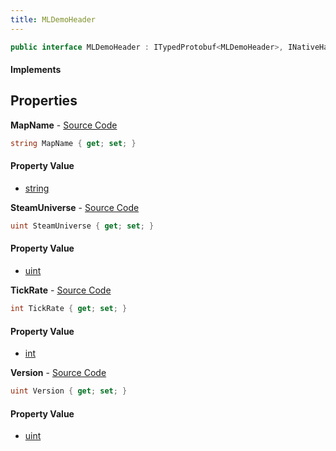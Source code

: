 ```yaml
---
title: MLDemoHeader
---
```


```csharp
public interface MLDemoHeader : ITypedProtobuf<MLDemoHeader>, INativeHandle
```

#### Implements

## Properties

**MapName** - [Source Code](https://github.com/swiftly-solution/swiftlys2/blob/main/managed/src/SwiftlyS2.Generated/Protobufs/Interfaces/MLDemoHeader.cs#L13)

```csharp
string MapName { get; set; }
```

#### Property Value

- [string](https://learn.microsoft.com/dotnet/api/system.string)

**SteamUniverse** - [Source Code](https://github.com/swiftly-solution/swiftlys2/blob/main/managed/src/SwiftlyS2.Generated/Protobufs/Interfaces/MLDemoHeader.cs#L22)

```csharp
uint SteamUniverse { get; set; }
```

#### Property Value

- [uint](https://learn.microsoft.com/dotnet/api/system.uint32)

**TickRate** - [Source Code](https://github.com/swiftly-solution/swiftlys2/blob/main/managed/src/SwiftlyS2.Generated/Protobufs/Interfaces/MLDemoHeader.cs#L16)

```csharp
int TickRate { get; set; }
```

#### Property Value

- [int](https://learn.microsoft.com/dotnet/api/system.int32)

**Version** - [Source Code](https://github.com/swiftly-solution/swiftlys2/blob/main/managed/src/SwiftlyS2.Generated/Protobufs/Interfaces/MLDemoHeader.cs#L19)

```csharp
uint Version { get; set; }
```

#### Property Value

- [uint](https://learn.microsoft.com/dotnet/api/system.uint32)

